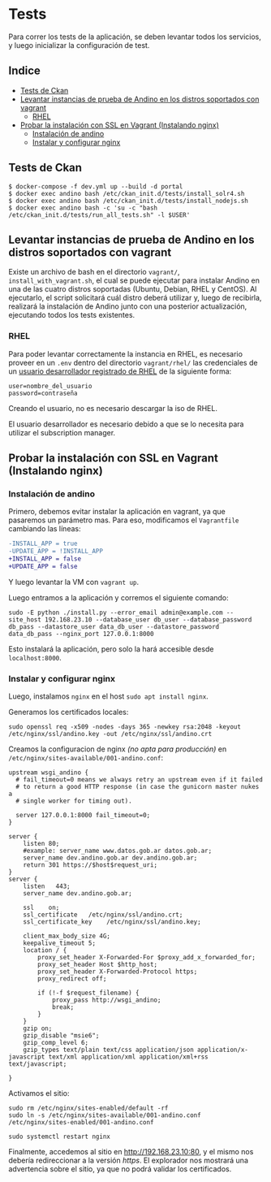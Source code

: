 # Tests

Para correr los tests de la aplicación, se deben levantar todos los servicios, y luego inicializar la configuración de test.

<!-- START doctoc generated TOC please keep comment here to allow auto update -->
<!-- DON'T EDIT THIS SECTION, INSTEAD RE-RUN doctoc TO UPDATE -->
## Indice

- [Tests de Ckan](#tests-de-ckan)
- [Levantar instancias de prueba de Andino en los distros soportados con vagrant](#levantar-instancias-de-prueba-de-andino-en-los-distros-soportados-con-vagrant)
    - [RHEL](#rhel)
- [Probar la instalación con SSL en Vagrant (Instalando nginx)](#probar-la-instalacion-con-ssl-en-vagrant-instalando-nginx)
    - [Instalación de andino](#instalacion-de-andino)
    - [Instalar y configurar nginx](#instalar-y-configurar-nginx)

<!-- END doctoc generated TOC please keep comment here to allow auto update -->


## Tests de Ckan
    $ docker-compose -f dev.yml up --build -d portal
    $ docker exec andino bash /etc/ckan_init.d/tests/install_solr4.sh    
    $ docker exec andino bash /etc/ckan_init.d/tests/install_nodejs.sh    
    $ docker exec andino bash -c 'su -c "bash /etc/ckan_init.d/tests/run_all_tests.sh" -l $USER'
    
    
## Levantar instancias de prueba de Andino en los distros soportados con vagrant

Existe un archivo de bash en el directorio `vagrant/`, `install_with_vagrant.sh`, el cual se puede ejecutar para instalar 
Andino en una de las cuatro distros soportadas (Ubuntu, Debian, RHEL y CentOS). Al ejecutarlo, el script solicitará cuál 
distro deberá utilizar y, luego de recibirla, realizará la instalación de Andino junto con una posterior actualización, 
ejecutando todos los tests existentes.

### RHEL

Para poder levantar correctamente la instancia en RHEL, es necesario proveer en un `.env` dentro del directorio 
`vagrant/rhel/` las credenciales de un 
[usuario desarrollador registrado de RHEL](https://developers.redhat.com/products/rhel/download) de la siguiente forma:
```
user=nombre_del_usuario
password=contraseña
```
Creando el usuario, no es necesario descargar la iso de RHEL.

El usuario desarrollador es necesario debido a que se lo necesita para utilizar el subscription manager. 


## Probar la instalación con SSL en Vagrant (Instalando nginx)

### Instalación de andino

Primero, debemos evitar instalar la aplicación en vagrant, ya que pasaremos un parámetro mas.
Para eso, modificamos el `Vagrantfile` cambiando las líneas:

```diff
-INSTALL_APP = true
-UPDATE_APP = !INSTALL_APP
+INSTALL_APP = false
+UPDATE_APP = false
```

Y luego levantar la VM con `vagrant up`.

Luego entramos a la aplicación y corremos el siguiente comando:

```
sudo -E python ./install.py --error_email admin@example.com --site_host 192.168.23.10 --database_user db_user --database_password db_pass --datastore_user data_db_user --datastore_password data_db_pass --nginx_port 127.0.0.1:8000
```

Esto instalará la aplicación, pero solo la hará accesible desde `localhost:8000`.

### Instalar y configurar nginx

Luego, instalamos `nginx` en el host `sudo apt install nginx`.

Generamos los certificados locales:

```
sudo openssl req -x509 -nodes -days 365 -newkey rsa:2048 -keyout /etc/nginx/ssl/andino.key -out /etc/nginx/ssl/andino.crt
```

Creamos la configuracion de nginx _(no apta para producción)_ en `/etc/nginx/sites-available/001-andino.conf`:

```
upstream wsgi_andino {
  # fail_timeout=0 means we always retry an upstream even if it failed
  # to return a good HTTP response (in case the gunicorn master nukes a
  # single worker for timing out).

  server 127.0.0.1:8000 fail_timeout=0;
}

server {
    listen 80;
    #example: server_name www.datos.gob.ar datos.gob.ar;
    server_name dev.andino.gob.ar dev.andino.gob.ar;
    return 301 https://$host$request_uri;
}
server {
    listen   443;
    server_name dev.andino.gob.ar;

    ssl    on;
    ssl_certificate   /etc/nginx/ssl/andino.crt;
    ssl_certificate_key    /etc/nginx/ssl/andino.key;

    client_max_body_size 4G;
    keepalive_timeout 5;
    location / {
        proxy_set_header X-Forwarded-For $proxy_add_x_forwarded_for;
        proxy_set_header Host $http_host;
        proxy_set_header X-Forwarded-Protocol https;
        proxy_redirect off;

        if (!-f $request_filename) {
            proxy_pass http://wsgi_andino;
            break;
        }
    }
    gzip on;
    gzip_disable "msie6";
    gzip_comp_level 6;
    gzip_types text/plain text/css application/json application/x-javascript text/xml application/xml application/xml+rss text/javascript;

}
```

Activamos el sitio:

```
sudo rm /etc/nginx/sites-enabled/default -rf
sudo ln -s /etc/nginx/sites-available/001-andino.conf /etc/nginx/sites-enabled/001-andino.conf

sudo systemctl restart nginx
```

Finalmente, accedemos al sitio en http://192.168.23.10:80, y el mismo nos debería redireccionar a la versión *https*.
El explorador nos mostrará una advertencia sobre el sitio, ya que no podrá validar los certificados.

